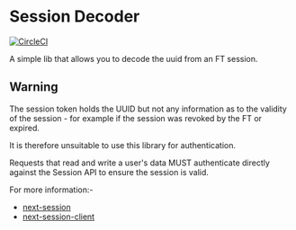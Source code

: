 # Session Decoder

[![CircleCI](https://circleci.com/gh/Financial-Times/session-decoder-js/tree/main.svg?style=svg)](https://circleci.com/gh/Financial-Times/session-decoder-js/tree/main)

A simple lib that allows you to decode the uuid from an FT session.

## Warning

The session token holds the UUID but not any information as to the validity of the session - for example if the session
was revoked by the FT or expired.

It is therefore unsuitable to use this library for authentication.

Requests that read and write a user's data MUST authenticate directly against the Session API to ensure the session is
valid.

For more information:-

* [next-session](https://github.com/Financial-Times/next-session)
* [next-session-client](https://github.com/Financial-Times/next-session-client)
